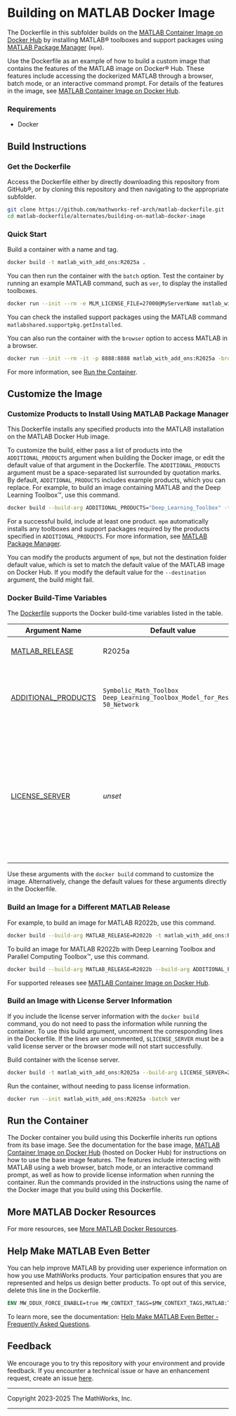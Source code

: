 # Building on MATLAB Docker Image

The Dockerfile in this subfolder builds on the [MATLAB Container Image on Docker Hub](https://hub.docker.com/r/mathworks/matlab)
by installing MATLAB&reg; toolboxes and support packages using [MATLAB Package Manager](https://github.com/mathworks-ref-arch/matlab-dockerfile/blob/main/MPM.md) (`mpm`).

Use the Dockerfile as an example of how to build a custom image that contains the features of the MATLAB image on Docker&reg; Hub.
These features include accessing the dockerized MATLAB through a browser, batch mode, or an interactive command prompt.
For details of the features in the image, see [MATLAB Container Image on Docker Hub](https://hub.docker.com/r/mathworks/matlab).

### Requirements
* Docker

## Build Instructions

### Get the Dockerfile

Access the Dockerfile either by directly downloading this repository from GitHub&reg;,
or by cloning this repository and
then navigating to the appropriate subfolder.
```bash
git clone https://github.com/mathworks-ref-arch/matlab-dockerfile.git
cd matlab-dockerfile/alternates/building-on-matlab-docker-image
```

### Quick Start
Build a container with a name and tag.
```bash
docker build -t matlab_with_add_ons:R2025a .
```

You can then run the container with the `batch` option. Test the container by running an example MATLAB command, such as `ver`, to display the installed toolboxes.
```bash
docker run --init --rm -e MLM_LICENSE_FILE=27000@MyServerName matlab_with_add_ons:R2025a -batch ver
```
You can check the installed support packages using the MATLAB command `matlabshared.supportpkg.getInstalled`.

You can also run the container with the `browser` option to access MATLAB in a browser.
```bash
docker run --init --rm -it -p 8888:8888 matlab_with_add_ons:R2025a -browser
```
For more information, see [Run the Container](#run-the-container).

## Customize the Image
### Customize Products to Install Using MATLAB Package Manager
This Dockerfile installs any specified products
into the MATLAB installation on the MATLAB Docker Hub image.

To customize the build, either pass a list of products into the `ADDITIONAL_PRODUCTS`
argument when building the Docker image, or edit the default value of that argument in the Dockerfile.
The `ADDITIONAL_PRODUCTS` argument must be a space-separated list surrounded by quotation marks.
By default, `ADDITIONAL_PRODUCTS` includes example products, which you can replace.
For example, to build an image containing MATLAB and the Deep Learning Toolbox&trade;, use this command.
```bash
docker build --build-arg ADDITIONAL_PRODUCTS="Deep_Learning_Toolbox" -t matlab_with_add_ons:R2025a .
```

For a successful build, include at least one product.
`mpm` automatically installs any toolboxes and support packages
required by the products specified in `ADDITIONAL_PRODUCTS`.
For more information, see [MATLAB Package Manager](https://github.com/mathworks-ref-arch/matlab-dockerfile/blob/main/MPM.md).

You can modify the products argument of `mpm`, but not the destination folder default value, which is
set to match the default value of the MATLAB image on Docker Hub. If you modify the default value for the `--destination` argument, the build might fail.

### Docker Build-Time Variables
The [Dockerfile](https://github.com/mathworks-ref-arch/matlab-dockerfile/blob/main/Dockerfile) supports the Docker build-time variables listed in the table.

| Argument Name | Default value | Effect |
|---|---|---|
| [MATLAB_RELEASE](#build-an-image-for-a-different-release-of-matlab) | R2025a | MATLAB release to install, for example, `R2023b`.|
| [ADDITIONAL_PRODUCTS](#customize-products-to-install-using-matlab-package-manager-mpm) | `Symbolic_Math_Toolbox Deep_Learning_Toolbox_Model_for_ResNet-50_Network` | Space-separated list of toolboxes and support packages to install. For more details, see  [MATLAB Package Manager](https://github.com/mathworks-ref-arch/matlab-dockerfile/blob/main/MPM.md).|
| [LICENSE_SERVER](#build-an-image-with-license-server-information) | *unset* | Port and hostname of a machine that is running a Network License Manager, using the `port@hostname` syntax, for example, `27000@MyServerName`. To use this build argument, the corresponding lines must be uncommented in the Dockerfile. |

Use these arguments with the `docker build` command to customize the image.
Alternatively, change the default values for these arguments directly in the Dockerfile.

### Build an Image for a Different MATLAB Release

For example, to build an image for MATLAB R2022b, use this command.
```bash
docker build --build-arg MATLAB_RELEASE=R2022b -t matlab_with_add_ons:R2022b .
```

To build an image for MATLAB R2022b with Deep Learning Toolbox and Parallel Computing Toolbox&trade;, use this command.
```bash
docker build --build-arg MATLAB_RELEASE=R2022b --build-arg ADDITIONAL_PRODUCTS="Deep_Learning_Toolbox Parallel_Computing_Toolbox" -t matlab_with_add_ons:R2022b .
```
For supported releases see [MATLAB Container Image on Docker Hub](https://hub.docker.com/r/mathworks/matlab).
### Build an Image with License Server Information
If you include the license server information with the `docker build` command, you do not need to pass the information while running the container.
To use this build argument, uncomment the corresponding lines in the Dockerfile.
If the lines are uncommented, `$LICENSE_SERVER` must be a valid license
server or the browser mode will not start successfully.

Build container with the license server.
```bash
docker build -t matlab_with_add_ons:R2025a --build-arg LICENSE_SERVER=27000@MyServerName .
```

Run the container, without needing to pass license information.
```bash
docker run --init matlab_with_add_ons:R2025a -batch ver
```
## Run the Container
The Docker container you build using this Dockerfile inherits run options from its base image.
See the documentation for the base image, [MATLAB Container Image on Docker Hub](https://hub.docker.com/r/mathworks/matlab) (hosted on Docker Hub) for instructions on how to use the base image features. The features include interacting with MATLAB using a web browser, batch mode, or an interactive command prompt, as well as how to provide license information when running the container.
Run the commands provided in the instructions using the name of the Docker image that you build using this Dockerfile.

## More MATLAB Docker Resources
For more resources, see [More MATLAB Docker Resources](https://github.com/mathworks-ref-arch/matlab-dockerfile#more-matlab-docker-resources).

## Help Make MATLAB Even Better
You can help improve MATLAB by providing user experience information on how you use MathWorks products. Your participation ensures that you are represented and helps us design better products. To opt out of this service, delete this line in the Dockerfile.
```Dockerfile
ENV MW_DDUX_FORCE_ENABLE=true MW_CONTEXT_TAGS=$MW_CONTEXT_TAGS,MATLAB:TOOLBOXES:DOCKERFILE:V1
```

To learn more, see the documentation: [Help Make MATLAB Even Better - Frequently Asked Questions](https://www.mathworks.com/support/faq/user_experience_information_faq.html).

## Feedback
We encourage you to try this repository with your environment and provide feedback. If you encounter a technical issue or have an enhancement request, create an issue [here](https://github.com/mathworks-ref-arch/matlab-dockerfile/issues).

----

Copyright 2023-2025 The MathWorks, Inc.

----
